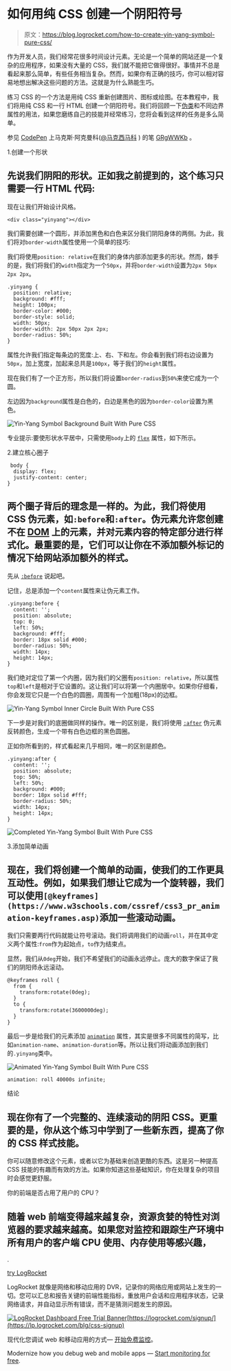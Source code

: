 # 如何用纯 CSS 创建一个阴阳符号

> 原文：<https://blog.logrocket.com/how-to-create-yin-yang-symbol-pure-css/>

作为开发人员，我们经常花很多时间设计元素。无论是一个简单的网站还是一个复杂的应用程序，如果没有大量的 CSS，我们就不能把它做得很好。事情并不总是看起来那么简单，有些任务相当复杂。然而，如果你有正确的技巧，你可以相对容易地想出解决这些问题的方法。这就是为什么熟能生巧。

练习 CSS 的一个方法是用纯 CSS 重新创建图片、图标或绘图。在本教程中，我们将用纯 CSS 和一行 HTML 创建一个阴阳符号。我们将回顾一下[伪类](https://css-tricks.com/pseudo-class-selectors/)和不同边界属性的用法，如果您磨练自己的技能并经常练习，您将会看到这样的任务是多么简单。

参见 [CodePen](https://codepen.io) 上马克斯·阿克曼科([@马克西马科](https://codepen.io/maximakymenko) )
的笔 [GRgWWKb](https://codepen.io/maximakymenko/pen/GRgWWKb) 。

1.创建一个形状

## 先说我们阴阳的形状。正如我之前提到的，这个练习只需要一行 HTML 代码:

现在让我们开始设计风格。

```
<div class="yinyang"></div>

```

我们需要创建一个圆形，并添加黑色和白色来区分我们阴阳身体的两侧。为此，我们将对`border-width`属性使用一个简单的技巧:

我们将使用`position: relative`在我们的身体内部添加更多的形状。然而，棘手的是，我们将我们的`width`指定为一个`50px`，并将`border-width`设置为`2px 50px 2px 2px`。

```
.yinyang {
  position: relative;
  background: #fff;
  height: 100px;
  border-color: #000;
  border-style: solid;
  width: 50px; 
  border-width: 2px 50px 2px 2px;
  border-radius: 50%;
} 

```

属性允许我们指定每条边的宽度:上、右、下和左。你会看到我们将右边设置为`50px`，加上宽度，加起来总共是`100px`，等于我们的`height`属性。

现在我们有了一个正方形，所以我们将设置`border-radius`到`50%`来使它成为一个圆。

左边因为`background`属性是白色的，白边是黑色的因为`border-color`设置为黑色。

![Yin-Yang Symbol Background Built With Pure CSS](img/ef55d0bb876120553898718126c8a6b5.png)

专业提示:要使形状水平居中，只需使用`body`上的 [`flex`](https://developer.mozilla.org/en-US/docs/Web/CSS/CSS_Flexible_Box_Layout) 属性，如下所示。

2.建立核心圈子

```
 body {
  display: flex;
  justify-content: center;
}

```

## 两个圈子背后的理念是一样的。为此，我们将使用 CSS 伪元素，如`:before`和`:after`。伪元素允许您创建不在 [DOM](https://www.w3schools.com/js/js_htmldom.asp) 上的元素，并对元素内容的特定部分进行样式化。最重要的是，它们可以让你在不添加额外标记的情况下给网站添加额外的样式。

先从 [`:before`](https://developer.mozilla.org/en-US/docs/Web/CSS/border-width) 说起吧。

记住，总是添加一个`content`属性来让伪元素工作。

```
.yinyang:before {
  content: '';
  position: absolute;
  top: 0;
  left: 50%;
  background: #fff;
  border: 18px solid #000;
  border-radius: 50%;
  width: 14px;
  height: 14px;
}

```

我们绝对定位了第一个内圈，因为我们的父圈有`position: relative`，所以属性`top`和`left`是相对于它设置的。这让我们可以将第一个内圈居中。如果你仔细看，你会发现它只是一个白色的圆圈，周围有一个加粗(18px)的边框。

![Yin-Yang Symbol Inner Circle Built With Pure CSS](img/10afc029d67836a21a3a2c82afa6cfde.png)

下一步是对我们的底圈做同样的操作。唯一的区别是，我们将使用 [`:after`](https://developer.mozilla.org/en-US/docs/Web/CSS/::after) 伪元素反转颜色，生成一个带有白色边框的黑色圆圈。

正如你所看到的，样式看起来几乎相同，唯一的区别是颜色。

```
.yinyang:after {
  content: '';
  position: absolute;
  top: 50%;
  left: 50%;
  background: #000;
  border: 18px solid #fff;
  border-radius: 50%;
  width: 14px;
  height: 14px;
}

```

![Completed Yin-Yang Symbol Built With Pure CSS](img/3978a18ded79638ae217bdd2b48009e6.png)

3.添加简单动画

## 现在，我们将创建一个简单的动画，使我们的工作更具互动性。例如，如果我们想让它成为一个旋转器，我们可以使用`[@keyframes](https://www.w3schools.com/cssref/css3_pr_animation-keyframes.asp)`添加一些滚动动画。

我们只需要两行代码就能让符号滚动。我们将调用我们的动画`roll`，并在其中定义两个属性:`from`作为起始点，`to`作为结束点。

显然，我们从`0deg`开始，我们不希望我们的动画永远停止。庞大的数字保证了我们的阴阳师永远滚动。

```
@keyframes roll {
  from {
    transform:rotate(0deg);
  }
  to {
    transform:rotate(3600000deg);
  }
}

```

最后一步是给我们的元素添加 [`animation`](https://www.w3schools.com/cssref/css3_pr_animation.asp) 属性，其实是很多不同属性的简写，比如`animation-name`、`animation-duration`等。所以让我们将动画添加到我们的`.yinyang`类中。

![Animated Yin-Yang Symbol Built With Pure CSS](img/9a65795d0979a75cc44526d3f1e045d4.png)

```
animation: roll 40000s infinite;

```

结论

## 现在你有了一个完整的、连续滚动的阴阳 CSS。更重要的是，你从这个练习中学到了一些新东西，提高了你的 CSS 样式技能。

你可以随意修改这个元素，或者以它为基础来创造更酷的东西。这是另一种提高 CSS 技能的有趣而有效的方法。如果你知道这些基础知识，你在处理复杂的项目时会感觉更舒服。

你的前端是否占用了用户的 CPU？

## 随着 web 前端变得越来越复杂，资源贪婪的特性对浏览器的要求越来越高。如果您对监控和跟踪生产环境中所有用户的客户端 CPU 使用、内存使用等感兴趣，

.

[try LogRocket](https://lp.logrocket.com/blg/css-signup)

LogRocket 就像是网络和移动应用的 DVR，记录你的网络应用或网站上发生的一切。您可以汇总和报告关键的前端性能指标，重放用户会话和应用程序状态，记录网络请求，并自动显示所有错误，而不是猜测问题发生的原因。

[![LogRocket Dashboard Free Trial Banner](img/dacb06c713aec161ffeaffae5bd048cd.png)](https://lp.logrocket.com/blg/css-signup)[https://logrocket.com/signup/](https://lp.logrocket.com/blg/css-signup)

现代化您调试 web 和移动应用的方式— [开始免费监控](https://lp.logrocket.com/blg/css-signup)。

Modernize how you debug web and mobile apps — [Start monitoring for free](https://lp.logrocket.com/blg/css-signup).